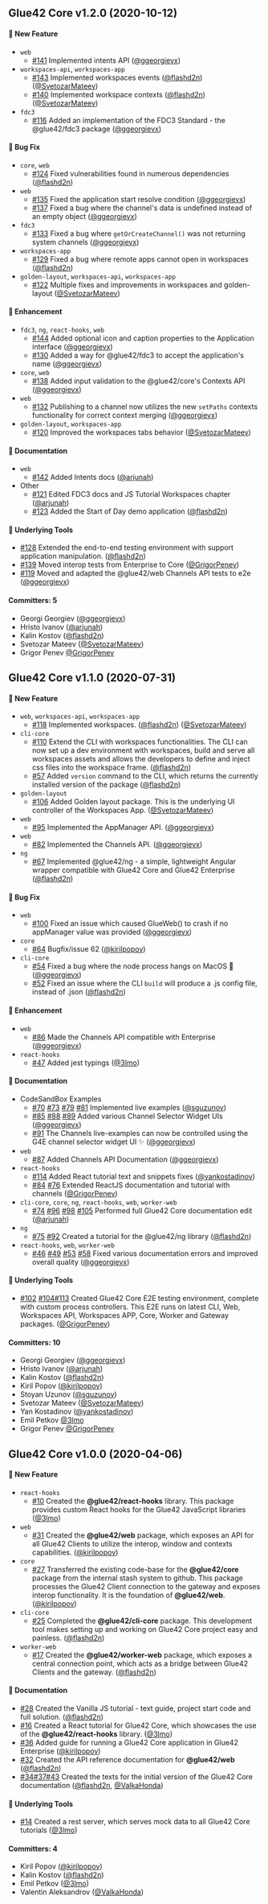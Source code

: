 ## Glue42 Core v1.2.0 (2020-10-12)

#### :rocket: New Feature
* `web`
  * [#141](https://github.com/Glue42/core/pull/141) Implemented intents API ([@ggeorgievx](https://github.com/ggeorgievx))
* `workspaces-api`, `workspaces-app`
  * [#143](https://github.com/Glue42/core/pull/143) Implemented workspaces events ([@flashd2n](https://github.com/flashd2n)) ([@SvetozarMateev](https://github.com/SvetozarMateev))
  * [#140](https://github.com/Glue42/core/pull/140) Implemented workspace contexts ([@flashd2n](https://github.com/flashd2n)) ([@SvetozarMateev](https://github.com/SvetozarMateev))
* `fdc3`
  * [#116](https://github.com/Glue42/core/pull/116) Added an implementation of the FDC3 Standard - the @glue42/fdc3 package ([@ggeorgievx](https://github.com/ggeorgievx))

#### :bug: Bug Fix
* `core`, `web`
  * [#124](https://github.com/Glue42/core/pull/124) Fixed vulnerabilities found in numerous dependencies ([@flashd2n](https://github.com/flashd2n))
* `web`
  * [#135](https://github.com/Glue42/core/pull/135) Fixed the application start resolve condition ([@ggeorgievx](https://github.com/ggeorgievx))
  * [#137](https://github.com/Glue42/core/pull/137) Fixed a bug where the channel's data is undefined instead of an empty object ([@ggeorgievx](https://github.com/ggeorgievx))
* `fdc3`
  * [#133](https://github.com/Glue42/core/pull/133) Fixed a bug where `getOrCreateChannel()` was not returning system channels ([@ggeorgievx](https://github.com/ggeorgievx))
* `workspaces-app`
  * [#129](https://github.com/Glue42/core/pull/129) Fixed a bug where remote apps cannot open in workspaces ([@flashd2n](https://github.com/flashd2n))
* `golden-layout`, `workspaces-api`, `workspaces-app`
  * [#122](https://github.com/Glue42/core/pull/122) Multiple fixes and improvements in workspaces and golden-layout ([@SvetozarMateev](https://github.com/SvetozarMateev))

#### :nail_care: Enhancement
* `fdc3`, `ng`, `react-hooks`, `web`
  * [#144](https://github.com/Glue42/core/pull/144) Added optional icon and caption properties to the Application interface ([@ggeorgievx](https://github.com/ggeorgievx))
  * [#130](https://github.com/Glue42/core/pull/130) Added a way for @glue42/fdc3 to accept the application's name ([@ggeorgievx](https://github.com/ggeorgievx))
* `core`, `web`
  * [#138](https://github.com/Glue42/core/pull/138) Added input validation to the @glue42/core's Contexts API ([@ggeorgievx](https://github.com/ggeorgievx))
* `web`
  * [#132](https://github.com/Glue42/core/pull/132) Publishing to a channel now utilizes the new `setPaths` contexts functionality for correct context merging ([@ggeorgievx](https://github.com/ggeorgievx))
* `golden-layout`, `workspaces-app`
  * [#120](https://github.com/Glue42/core/pull/120) Improved the workspaces tabs behavior ([@SvetozarMateev](https://github.com/SvetozarMateev))

#### :memo: Documentation
* `web`
  * [#142](https://github.com/Glue42/core/pull/142) Added Intents docs ([@arjunah](https://github.com/arjunah))
* Other
  * [#121](https://github.com/Glue42/core/pull/121) Edited FDC3 docs and JS Tutorial Workspaces chapter ([@arjunah](https://github.com/arjunah))
  * [#123](https://github.com/Glue42/core/pull/123) Added the Start of Day demo application ([@flashd2n](https://github.com/flashd2n))

#### :hammer: Underlying Tools
* [#128](https://github.com/Glue42/core/pull/128) Extended the end-to-end testing environment with support application manipulation. ([@flashd2n](https://github.com/flashd2n))
* [#139](https://github.com/Glue42/core/pull/139) Moved interop tests from Enterprise to Core ([@GrigorPenev](https://github.com/GrigorPenev))
* [#119](https://github.com/Glue42/core/pull/119) Moved and adapted the @glue42/web Channels API tests to e2e ([@ggeorgievx](https://github.com/ggeorgievx))

#### Committers: 5
- Georgi Georgiev ([@ggeorgievx](https://github.com/ggeorgievx))
- Hristo Ivanov ([@arjunah](https://github.com/arjunah))
- Kalin Kostov ([@flashd2n](https://github.com/flashd2n))
- Svetozar Mateev ([@SvetozarMateev](https://github.com/SvetozarMateev))
- Grigor Penev [@GrigorPenev](https://github.com/GrigorPenev)


## Glue42 Core v1.1.0 (2020-07-31)

#### :rocket: New Feature
* `web`, `workspaces-api`, `workspaces-app`
  * [#118](https://github.com/Glue42/core/pull/118) Implemented workspaces.  ([@flashd2n](https://github.com/flashd2n)) ([@SvetozarMateev](https://github.com/SvetozarMateev))
* `cli-core`
  * [#110](https://github.com/Glue42/core/pull/110) Extend the CLI with workspaces functionalities. The CLI can now set up a dev environment with workspaces, build and serve all workspaces assets and allows the developers to define and inject css files into the workspace frame. ([@flashd2n](https://github.com/flashd2n))
  * [#57](https://github.com/Glue42/core/pull/57) Added `version` command to the CLI, which returns the currently installed version of the package ([@flashd2n](https://github.com/flashd2n))
* `golden-layout`
  * [#106](https://github.com/Glue42/core/pull/106) Added Golden layout package. This is the underlying UI controller of the Workspaces App. ([@SvetozarMateev](https://github.com/SvetozarMateev))
* `web`
  * [#95](https://github.com/Glue42/core/pull/95) Implemented the AppManager API. ([@ggeorgievx](https://github.com/ggeorgievx))
* `web`
  * [#82](https://github.com/Glue42/core/pull/82) Implemented the Channels API. ([@ggeorgievx](https://github.com/ggeorgievx))
* `ng`
  * [#67](https://github.com/Glue42/core/pull/67) Implemented @glue42/ng - a simple, lightweight Angular wrapper compatible with Glue42 Core and Glue42 Enterprise ([@flashd2n](https://github.com/flashd2n))

#### :bug: Bug Fix
* `web`
  * [#100](https://github.com/Glue42/core/pull/100) Fixed an issue which caused GlueWeb() to crash if no appManager value was provided ([@ggeorgievx](https://github.com/ggeorgievx))
* `core`
  * [#64](https://github.com/Glue42/core/pull/64) Bugfix/issue 62 ([@kirilpopov](https://github.com/kirilpopov))
* `cli-core`
  * [#54](https://github.com/Glue42/core/pull/54) Fixed a bug where the node process hangs on MacOS 🐛 ([@ggeorgievx](https://github.com/ggeorgievx))
  * [#52](https://github.com/Glue42/core/pull/52) Fixed an issue where the CLI `build` will produce a .js config file, instead of .json ([@flashd2n](https://github.com/flashd2n))

#### :nail_care: Enhancement
* `web`
  * [#86](https://github.com/Glue42/core/pull/86) Made the Channels API compatible with Enterprise ([@ggeorgievx](https://github.com/ggeorgievx))
* `react-hooks`
  * [#47](https://github.com/Glue42/core/pull/47) Added jest typings ([@3lmo](https://github.com/3lmo))

#### :memo: Documentation
* CodeSandBox Examples
  * [#70](https://github.com/Glue42/core/pull/70) [#73](https://github.com/Glue42/core/pull/73) [#79](https://github.com/Glue42/core/pull/79) [#81](https://github.com/Glue42/core/pull/81) Implemented live examples ([@sguzunov](https://github.com/sguzunov))
  * [#85](https://github.com/Glue42/core/pull/85) [#88](https://github.com/Glue42/core/pull/88) [#89](https://github.com/Glue42/core/pull/89) Added various Channel Selector Widget UIs ([@ggeorgievx](https://github.com/ggeorgievx))
  * [#91](https://github.com/Glue42/core/pull/91) The Channels live-examples can now be controlled using the G4E channel selector widget UI ✨ ([@ggeorgievx](https://github.com/ggeorgievx))
* `web`
  * [#87](https://github.com/Glue42/core/pull/87) Added Channels API Documentation ([@ggeorgievx](https://github.com/ggeorgievx))
* `react-hooks`
  * [#114](https://github.com/Glue42/core/pull/114) Added React tutorial text and snippets fixes ([@yankostadinov](https://github.com/yankostadinov))
  * [#84](https://github.com/Glue42/core/pull/84) [#76](https://github.com/Glue42/core/pull/76) Extended ReactJS documentation and tutorial with channels ([@GrigorPenev](https://github.com/GrigorPenev))
* `cli-core`, `core`, `ng`, `react-hooks`, `web`, `worker-web`
  * [#74](https://github.com/Glue42/core/pull/74) [#96](https://github.com/Glue42/core/pull/96) [#98](https://github.com/Glue42/core/pull/98) [#105](https://github.com/Glue42/core/pull/105)   Performed full Glue42 Core documentation edit ([@arjunah](https://github.com/arjunah))
* `ng`
  * [#75](https://github.com/Glue42/core/pull/75) [#92](https://github.com/Glue42/core/pull/92) Created a tutorial for the @glue42/ng library ([@flashd2n](https://github.com/flashd2n))
* `react-hooks`, `web`, `worker-web`
  * [#46](https://github.com/Glue42/core/pull/46) [#49](https://github.com/Glue42/core/pull/49) [#53](https://github.com/Glue42/core/pull/53) [#58](https://github.com/Glue42/core/pull/58) Fixed various documentation errors and improved overall quality ([@ggeorgievx](https://github.com/ggeorgievx))

#### :hammer: Underlying Tools
* [#102](https://github.com/Glue42/core/pull/102) [#104](https://github.com/Glue42/core/pull/104)[#113](https://github.com/Glue42/core/pull/113) Created Glue42 Core E2E testing environment, complete with custom process controllers. This E2E runs on latest CLI, Web, Workspaces API, Workspaces APP, Core, Worker and Gateway packages. ([@GrigorPenev](https://github.com/GrigorPenev))

#### Committers: 10
- Georgi Georgiev ([@ggeorgievx](https://github.com/ggeorgievx))
- Hristo Ivanov ([@arjunah](https://github.com/arjunah))
- Kalin Kostov ([@flashd2n](https://github.com/flashd2n))
- Kiril Popov ([@kirilpopov](https://github.com/kirilpopov))
- Stoyan Uzunov ([@sguzunov](https://github.com/sguzunov))
- Svetozar Mateev ([@SvetozarMateev](https://github.com/SvetozarMateev))
- Yan Kostadinov ([@yankostadinov](https://github.com/yankostadinov))
- Emil Petkov [@3lmo](https://github.com/3lmo)
- Grigor Penev [@GrigorPenev](https://github.com/GrigorPenev)

## Glue42 Core v1.0.0 (2020-04-06)

#### :rocket: New Feature
* `react-hooks`
  * [#10](https://github.com/Glue42/core/pull/10) Created the **@glue42/react-hooks** library. This package provides custom React hooks for the Glue42 JavaScript libraries ([@3lmo](https://github.com/3lmo))
* `web`
  * [#31](https://github.com/Glue42/core/pull/31) Created the **@glue42/web** package, which exposes an API for all Glue42 Clients to utilize the interop, window and contexts capabilities.  ([@kirilpopov](https://github.com/kirilpopov))
* `core`
  * [#27](https://github.com/Glue42/core/pull/27) Transferred the existing code-base for the **@glue42/core** package from the internal stash system to github. This package processes the Glue42 Client connection to the gateway and exposes interop functionality. It is the foundation of **@glue42/web**. ([@kirilpopov](https://github.com/kirilpopov))
* `cli-core`
  * [#25](https://github.com/Glue42/core/pull/25) Completed the **@glue42/cli-core** package. This development tool makes setting up and working on Glue42 Core project easy and painless. ([@flashd2n](https://github.com/flashd2n))
* `worker-web`
  * [#17](https://github.com/Glue42/core/pull/17) Created the **@glue42/worker-web** package, which exposes a central connection point, which acts as a bridge between Glue42 Clients and the gateway. ([@flashd2n](https://github.com/flashd2n))

#### :memo: Documentation
* [#28](https://github.com/Glue42/core/pull/28) Created the Vanilla JS tutorial - text guide, project start code and full solution. ([@flashd2n](https://github.com/flashd2n))
* [#16](https://github.com/Glue42/core/pull/16) Created a React tutorial for Glue42 Core, which showcases the use of the **@glue42/react-hooks** library. ([@3lmo](https://github.com/3lmo))
* [#36](https://github.com/Glue42/core/pull/36) Added guide for running a Glue42 Core application in Glue42 Enterprise ([@kirilpopov](https://github.com/kirilpopov))
* [#32](https://github.com/Glue42/core/pull/32) Created the API reference documentation for **@glue42/web** ([@flashd2n](https://github.com/flashd2n))
* [#34](https://github.com/Glue42/core/pull/34)[#37](https://github.com/Glue42/core/pull/37)[#43](https://github.com/Glue42/core/pull/43) Created the texts for the initial version of the Glue42 Core documentation ([@flashd2n](https://github.com/flashd2n), [@ValkaHonda](https://github.com/ValkaHonda))

#### :hammer: Underlying Tools
* [#14](https://github.com/Glue42/core/pull/14) Created a rest server, which serves mock data to all Glue42 Core tutorials ([@3lmo](https://github.com/3lmo))

#### Committers: 4
- Kiril Popov ([@kirilpopov](https://github.com/kirilpopov))
- Kalin Kostov ([@flashd2n](https://github.com/flashd2n))
- Emil Petkov ([@3lmo](https://github.com/3lmo))
- Valentin Aleksandrov ([@ValkaHonda](https://github.com/ValkaHonda))